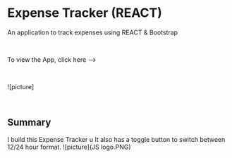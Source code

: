 # Expense Tracker (REACT)

An application to track expenses using REACT & Bootstrap


<br>

To view the App, click here -->

<br>

![picture]




<br>

## Summary

I build this Expense Tracker u
It also has a toggle button to switch between 12/24 hour format.
![picture](JS logo.PNG)

<br>